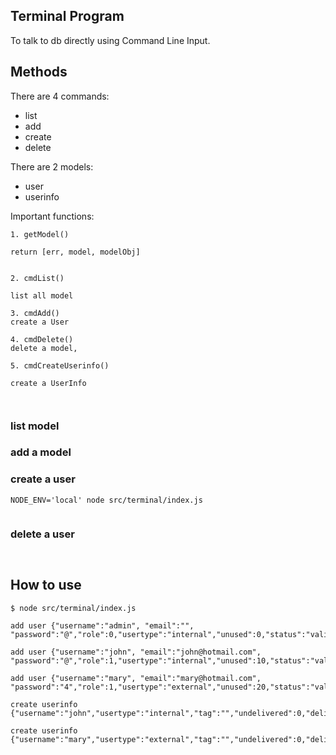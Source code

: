 ## Terminal Program
To talk to db directly using Command Line Input.

## Methods
There are 4 commands:

- list
- add
- create
- delete


There are 2 models:

- user
- userinfo

Important functions:

```
1. getModel()

return [err, model, modelObj]


2. cmdList()

list all model

3. cmdAdd()
create a User

4. cmdDelete()
delete a model, 

5. cmdCreateUserinfo()

create a UserInfo



```


### list model

### add a model

### create a user
```
NODE_ENV='local' node src/terminal/index.js


```

### delete a user
```


```

## How to use

```
$ node src/terminal/index.js 

add user {"username":"admin", "email":"", "password":"@","role":0,"usertype":"internal","unused":0,"status":"valid"}

add user {"username":"john", "email":"john@hotmail.com", "password":"@","role":1,"usertype":"internal","unused":10,"status":"valid"}

add user {"username":"mary", "email":"mary@hotmail.com", "password":"4","role":1,"usertype":"external","unused":20,"status":"valid"}

create userinfo  {"username":"john","usertype":"internal","tag":"","undelivered":0,"delivered":0,"submitted":0}

create userinfo  {"username":"mary","usertype":"external","tag":"","undelivered":0,"delivered":0,"submitted":0}



```


